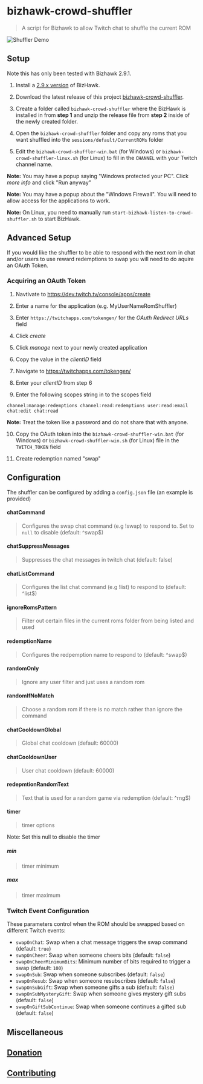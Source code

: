 # bizhawk-crowd-shuffler

> A script for Bizhawk to allow Twitch chat to shuffle the current ROM 

![Shuffler Demo](/examples/demo_gifs/bizhawk-crowd-shuffler.gif)

## Setup

Note this has only been tested with Bizhawk 2.9.1.

1. Install a [2.9.x version](https://github.com/TASVideos/BizHawk/releases/tag/2.9.1) of BizHawk.

2. Download the latest release of this project [bizhawk-crowd-shuffler](https://github.com/alexjpaz-twitch/bizhawk-crowd-shuffler/releases/latest).

3. Create a folder called `bizhawk-crowd-shuffler` where the BizHawk is installed in from **step 1** and unzip the release file from **step 2** inside of the newly created folder.

4. Open the `bizhawk-crowd-shuffler` folder and copy any roms that you want shuffled into the `sessions/default/CurrentROMs` folder 

5. Edit the `bizhawk-crowd-shuffler-win.bat` (for Windows) or `bizhawk-crowd-shuffler-linux.sh` (for Linux) to fill in the `CHANNEL` with your Twitch channel name.

**Note:** You may have a popup saying "Windows protected your PC". Click *more info* and click "Run anyway"

**Note:** You may have a popup about the "Windows Firewall". You will need to allow access for the applications to work.

**Note:** On Linux, you need to manually run `start-bizhawk-listen-to-crowd-shuffler.sh` to start BizHawk.

## Advanced Setup

If you would like the shuffler to be able to respond with the next rom in chat and/or users to use reward redemptions to swap you will  need to do aquire an OAuth Token.

### Acquiring an OAuth Token

1. Navtivate to https://dev.twitch.tv/console/apps/create

2. Enter a name for the application (e.g. MyUserNameRomShuffler)

3. Enter `https://twitchapps.com/tokengen/` for the *OAuth Redirect URLs* field

4. Click *create*

5. Click *manage* next to your newly created application

6. Copy the value in the *clientID* field 

7. Navigate to https://twitchapps.com/tokengen/

8. Enter your *clientID* from step 6

9. Enter the following scopes string in to the scopes field

```
channel:manage:redemptions channel:read:redemptions user:read:email chat:edit chat:read
```

**Note:** Treat the token like a password and do not share that with anyone.
 
10. Copy the OAuth token into the `bizhawk-crowd-shuffler-win.bat` (for Windows) or `bizhawk-crowd-shuffler-win.sh` (for Linux) file in the `TWITCH_TOKEN` field

11. Create redemption named "swap"

## Configuration

The shuffler can be configured by adding a `config.json` file (an example is provided)

#### chatCommand

> Configures the swap chat command (e.g !swap) to respond to. Set to `null` to disable (default: ^swap$)

#### chatSuppressMessages

> Suppresses the chat messages in twitch chat (default: false)

#### chatListCommand

> Configures the list chat command (e.g !list) to respond to (default: ^list$)

#### ignoreRomsPattern

> Filter out certain files in the current roms folder from being listed and used

#### redemptionName

> Configures the redpemption name to respond to (default: ^swap$)

#### randomOnly

> Ignore any user filter and just uses a random rom

#### randomIfNoMatch

> Choose a random rom if there is no match rather than ignore the command

#### chatCooldownGlobal

> Global chat cooldown (default: 60000)

#### chatCooldownUser

> User chat cooldown (default: 60000)

#### redepmtionRandomText

> Text that is used for a random game via redemption (default: ^rng$)

#### timer

> timer options

Note: Set this null to disable the timer

##### min

> timer minimum

##### max

> timer maximum

### Twitch Event Configuration

These parameters control when the ROM should be swapped based on different Twitch events:

- `swapOnChat`: Swap when a chat message triggers the swap command (default: `true`)
- `swapOnCheer`: Swap when someone cheers bits (default: `false`)
- `swapOnCheerMinimumBits`: Minimum number of bits required to trigger a swap (default: `100`)
- `swapOnSub`: Swap when someone subscribes (default: `false`)
- `swapOnResub`: Swap when someone resubscribes (default: `false`)
- `swapOnSubGift`: Swap when someone gifts a sub (default: `false`)
- `swapOnSubMysteryGift`: Swap when someone gives mystery gift subs (default: `false`)
- `swapOnGiftSubContinue`: Swap when someone continues a gifted sub (default: `false`)


## Miscellaneous

## [Donation](https://streamlabs.com/alexjpaz/tip)

## [Contributing](./CONTRIBUTING.md)
